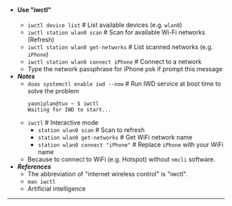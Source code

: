 - #### Use "iwctl"
    - `iwctl device list` # List available devices (e.g. `wlan0`)
    - `iwctl station wlan0 scan` # Scan for available Wi-Fi networks (Refresh)
    - `iwctl station wlan0 get-networks` # List scanned networks (e.g. `iPhone`)
    - `iwctl station wlan0 connect iPhone` # Connect to a network
    - Type the network passphrase for iPhone psk if prompt this message
- ***Notes***
    - `doas systemctl enable iwd --now` # Run IWD service at boot time to solve the problem
      ```
      yaoniplan@tux ~ $ iwctl
      Waiting for IWD to start...
      ```
    - `iwctl` # Interactive mode
        - `station wlan0 scan` # Scan to refresh
        - `station wlan0 get-networks` # Get WiFi network name
        - `station wlan0 connect "iPhone"` # Replace `iPhone` with your WiFi name
    - Because to connect to WiFi (e.g. Hotspot) without `nmcli` software.
- ***References***
    - The abbreviation of "internet wireless control" is "iwctl".
    - `man iwctl`
    - Artificial intelligence
- ---
